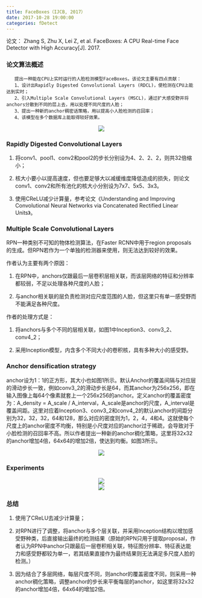 ```yaml
---
title: FaceBoxes（IJCB, 2017）
date: 2017-10-28 19:00:00
categories: fDetect
---
```


<script type="text/javascript" src="http://cdn.mathjax.org/mathjax/latest/MathJax.js?config=default"></script>

论文： Zhang S, Zhu X, Lei Z, et al. FaceBoxes: A CPU Real-time Face Detector with High Accuracy[J]. 2017.

### 论文算法概述

       提出一种能在CPU上实时运行的人脸检测模型FaceBoxes。该论文主要有四点贡献：
	   1、设计出Rapidly Digested Convolutional Layers (RDCL)，使检测在CPU上能达到实时；
	   2、引入Multiple Scale Convolutional Layers (MSCL)，通过扩大感受野并将anchors分散到不同的层上去，用以处理不同尺度的人脸；
	   3、提出一种新的anchor稠密话策略，用以提高小人脸检测的召回率；
	   4、该模型在多个数据库上能取得较好效果。
	   
<center><img src="{{ site.baseurl }}/images/pdDetect/faceboxes1.png"></center>
	   
### Rapidly Digested Convolutional Layers

1. 将conv1、pool1、conv2和pool2的步长分别设为4、2、2、2，则共32倍缩小；

2. 核大小要小以提高速度，但也要足够大以减缓维度降低造成的损失，则论文conv1、conv2和所有池化的核大小分别设为7x7、5x5、3x3。

3. 使用CReLU减少计算量，参考论文《Understanding and Improving Convolutional Neural Networks via Concatenated Rectified Linear Units》。

### Multiple Scale Convolutional Layers

RPN一种类别不可知的物体检测算法，在Faster RCNN中用于region proposals的生成。但RPN若作为一个单独的检测器来使用，则无法达到较好的效果。

作者认为主要有两个原因：

1. 在RPN中，anchors仅跟最后一层卷积层相关联，而该层网络的特征和分辨率都较弱，不足以处理各种尺度的人脸；

2. 与anchor相关联的层负责检测对应尺度范围的人脸，但这里只有单一感受野而不能满足各种尺度。

作者的处理方式是：

1. 将anchors与多个不同的层相关联，如图1中Inception3、conv3_2、conv4_2；

2. 采用Inception模型，内含多个不同大小的卷积核，具有多种大小的感受野。

### Anchor densification strategy

   anchor设为1：1的正方形，其大小也如图1所示。默认Anchor的覆盖间隔与对应层的滑动步长一致，例如conv3_2的滑动步长是64，而其anchor为256x256，即在输入图像上每64个像素就套上一个256x256的anchor。定义anchor的覆盖密度为：A_density = A_scale / A_interval，A_scale是anchor的尺度，A_interval是覆盖间距。这里对应着Inception3、conv3_2和conv4_2的默认anchor的间距分别为32，32，32，64和128，那么对应的密度则为1，2，4，4和4。这就使每个尺度上的anchor密度不均衡，特别是小尺度对应的anchor过于稀疏，会导致对于小脸检测的召回率不高。所以作者提出一种新的anchor稠化策略，这里将32x32的anchor增加4倍，64x64的增加2倍，使达到均衡。如图3所示。

<center><img src="{{ site.baseurl }}/images/pdDetect/faceboxes2.png"></center>

### Experiments

<center><img src="{{ site.baseurl }}/images/pdDetect/faceboxes3.png"></center>

<center><img src="{{ site.baseurl }}/images/pdDetect/faceboxes4.png"></center>

### 总结

1. 使用了CReLU去减少计算量；

2. 对RPN进行了调整，将anchor与多个层关联，并采用Inception结构以增加感受野种类，后直接输出最终的检测结果（原始的RPN只用于提取proposal，作者认为RPN中anchor只跟最后一层卷积相关联，特征图分辨率、特征表达能力和感受野都较为单一，若其结果直接作为最终结果则无法满足多尺度人脸的检测。）

3. 因为结合了多层网络，每层尺度不同，则anchor的覆盖密度不同，则采用一种anchor稠化策略，调整anchor的步长来平衡每层的anchor，如这里将32x32的anchor增加4倍，64x64的增加2倍。
